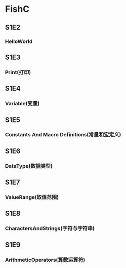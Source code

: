 # FishC
## S1E2
### HelloWorld
## S1E3
### Print(打印)
## S1E4
### Variable(变量)
## S1E5
### Constants And Macro Definitions(常量和宏定义)
## S1E6
### DataType(数据类型)
## S1E7
### ValueRange(取值范围)
## S1E8
### CharactersAndStrings(字符与字符串)
## S1E9
### ArithmeticOperators(算数运算符)